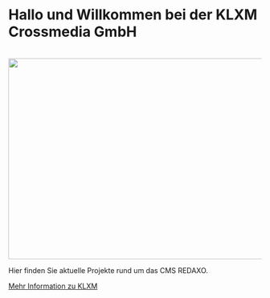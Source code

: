 # Hallo und Willkommen bei der KLXM Crossmedia GmbH

<div align="center">
	<br>
	<a href="https://klxm.de">
		<img src="https://github.com/KLXM/.github/blame/main/profile/welcome.svg" width="800" height="400">
	</a>
	<br>
</div>

Hier finden Sie aktuelle Projekte rund um das CMS REDAXO.

[Mehr Information zu KLXM](https://klxm.de)
